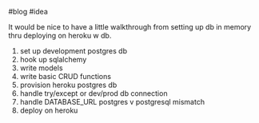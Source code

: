 #blog #idea 

It would be nice to have a little walkthrough from setting up db in memory thru deploying on heroku w db.

1. set up development postgres db
1. hook up sqlalchemy
1. write models
1. write basic CRUD functions
1. provision heroku postgres db
1. handle try/except or dev/prod db connection
1. handle DATABASE_URL postgres v postgresql mismatch
1. deploy on heroku